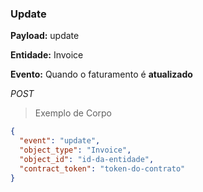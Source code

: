### Update

<strong>Payload:</strong> update

<strong>Entidade:</strong> Invoice

<strong>Evento:</strong>
Quando o faturamento é <strong>atualizado</strong>

<div class="api-endpoint">
  <div class="endpoint-data">
      <i class="label label-get">POST</i>
  </div>
</div>


> Exemplo de Corpo

```json
{
  "event": "update",
  "object_type": "Invoice",
  "object_id": "id-da-entidade",
  "contract_token": "token-do-contrato"
}
```